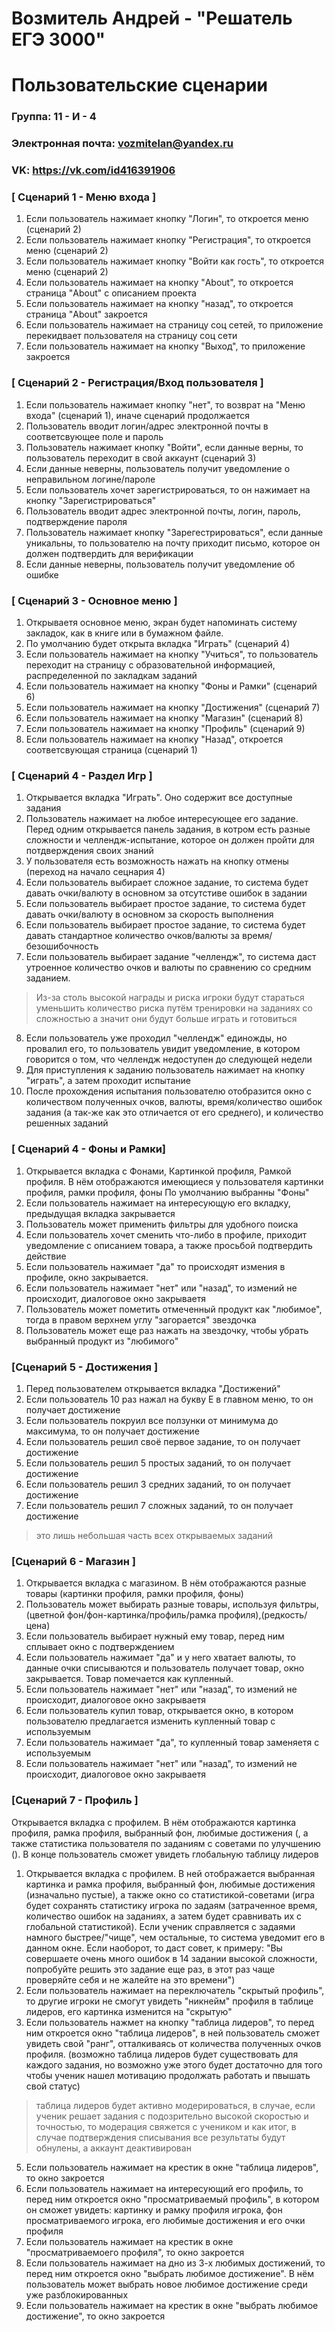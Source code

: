 # Возмитель Андрей - "Решатель ЕГЭ 3000"
# Пользовательские сценарии

### Группа: 11 - И - 4
### Электронная почта: vozmitelan@yandex.ru
### VK: https://vk.com/id416391906


### [ Сценарий 1 - Меню входа ]

1. Если пользователь нажимает кнопку "Логин", то откроется меню (сценарий 2)
2. Если пользователь нажимает кнопку "Регистрация", то откроется меню (сценарий 2)
3. Если пользователь нажимает кнопку "Войти как гость", то откроется меню (сценарий 2)
4. Если пользователь нажимает на кнопку "About", то откроется страница "About" с описанием проекта
5. Если пользователь нажимает на кнопку "назад", то откроется страница "About" закроется
6. Если пользователь нажимает на страницу соц сетей, то приложение перекидвает пользователя на страницу соц сети
7. Если пользователь нажимает на кнопку "Выход", то приложение закроется

### [ Сценарий 2 - Регистрация/Вход пользователя ]

1. Если пользователь нажимает кнопку "нет", то возврат на "Меню входа" (сценарий 1), иначе сценарий продолжается
2. Пользователь вводит логин/адрес электронной почты в соответсвующее поле и пароль
3. Пользователь нажимает кнопку "Войти", если данные верны, то пользователь переходит в свой аккаунт (сценарий 3)
4. Если данные неверны, пользователь получит уведомление о неправильном логине/пароле
5. Если пользователь хочет зарегистрироваться, то он нажимает на кнопку "Зарегистрироваться"
6. Пользователь вводит адрес электронной почты, логин, пароль, подтверждение пароля
7. Пользователь нажимает кнопку "Зарегестрироваться", если данные уникальны, то пользователю на почту приходит письмо, которое он должен подтвердить для верификации
8. Если данные неверны, пользователь получит уведомление об ошибке

### [ Сценарий 3 - Основное меню ]

1. Открываетя основное меню, экран будет напоминать систему закладок, как в книге или в бумажном файле.
2. По умолчанию будет открыта вкладка "Играть" (сценарий 4)
3. Если пользователь нажимает на кнопку "Учиться", то пользователь переходит на страницу с образовательной информацией, распределенной по закладкам заданий
4. Если пользователь нажимает на кнопку "Фоны и Рамки" (сценарий 6)
5. Если пользователь нажимает на кнопку "Достижения" (сценарий 7)
6. Если пользователь нажимает на кнопку "Магазин" (сценарий 8)
8. Если пользователь нажимает на кнопку "Профиль" (сценарий 9)
9. Если пользователь нажимает на кнопку "Назад", откроется соответсвующая страница (сценарий 1)

### [ Сценарий 4 - Раздел Игр ]

1. Открывается вкладка "Играть". Оно содержит все доступные задания 
2. Пользователь нажимает на любое интересующее его задание. Перед одним открывается панель задания, в котром есть разные сложности и челлендж-испытание, которое он должен пройти для потдверждения своих знаний
3. У пользователя есть возможность нажать на кнопку отмены (переход на начало сецнария 4)
4. Если пользователь выбирает сложное задание, то система будет давать очки/валюту в основном за отсутстиве ошибок в задании
5. Если пользователь выбирает простое задание, то система будет давать очки/валюту в основном за скорость выполнения
6. Если пользователь выбирает простое задание, то система будет давать стандартное количество очков/валюты за время/безошибочность
7. Если пользователь выбирает задание "челлендж", то система даст утроенное количество очков и валюты по сравнению со средним заданием. 
 > Из-за столь высокой награды и риска игроки будут стараться уменьшить количество риска путём тренировки на заданиях со сложностью а значит они будут больше играть и готовиться
8. Если пользователь уже проходил "челлендж" единожды, но провалил его, то пользователь увидит уведомление, в котором говорится о том, что челлендж недоступен до следующей недели
9. Для приступления к заданию пользователь нажимает на кнопку "играть", а затем проходит испытание
10. После прохождения испытания пользователю отобразится окно с количеством полученных очков, валюты, время/количество ошибок задания (а так-же как это отличается от его среднего), и количество решенных заданий


### [ Сценарий 4 - Фоны и Рамки]

1. Открывается вкладка с Фонами, Картинкой профиля, Рамкой профиля. В нём отображаются имеющиеся у пользователя картинки профиля, рамки профиля, фоны По умолчанию выбранны "Фоны"
2. Если пользователь нажимает на интересующую его вкладку, предыдущая вкладка закрывается
3. Пользователь может применить фильтры для удобного поиска
4. Если пользователь хочет сменить что-либо в профиле, приходит уведомление с описанием товара, а также просьбой подтвердить действие
5. Если пользователь нажимает "да" то происходят измения в профиле, окно закрывается.
5. Если пользователь нажимает "нет" или "назад", то измений не происходит, диалоговое окно закрываетя
6. Пользователь может пометить отмеченный продукт как "любимое", тогда в правом верхнем углу "загорается" звездочка
7. Пользователь может еще раз нажать на звездочку, чтобы убрать выбранный продукт из "любимого"

### [Сценарий 5 - Достижения ]

1. Перед пользователем открывается вкладка "Достижений"
2. Если пользователь 10 раз нажал на букву Е в главном меню, то он получает достижение
3. Если пользователь покруил все ползунки от минимума до максимума, то он получает достижение
4. Если пользователь решил своё первое задание, то он получает достижение
5. Если пользователь решил 5 простых заданий, то он получает достижение
6. Если пользователь решил 3 средних заданий, то он получает достижение
7. Если пользователь решил 7 сложных заданий, то он получает достижение
 > это лишь небольшая часть всех открываемых заданий

### [Сценарий 6 - Магазин ]

1. Открывается вкладка с магазином. В нём отображаются разные товары (картинки профиля, рамки профиля, фоны)
2. Пользователь может выбирать разные товары, используя фильтры, (цветной фон/фон-картинка/профиль/рамка профиля),(редкость/цена)
3. Если пользователь выбирает нужный ему товар, перед ним сплывает окно с подтверждением
4. Если пользователь нажимает "да" и у него хватает валюты, то данные очки списываются и пользователь получает товар, окно закрывается. Товар помечается как купленный. 
5. Если пользователь нажимает "нет" или "назад", то измений не происходит, диалоговое окно закрываетя
6. Если пользователь купил товар, открывается окно, в котором пользователю предлагается изменить купленный товар с используемым
7. Если пользователь нажимает "да", то купленный товар заменяетя с используемым
8. Если пользователь нажимает "нет" или "назад", то измений не происходит, диалоговое окно закрываетя

### [Сценарий 7 - Профиль ]

Открывается вкладка с профилем. В нём отображаются картинка профиля, рамка профиля, выбранный фон, любимые достижения (, а также статистика пользователя по заданиям с советами по улучшению (). В конце пользователь сможет увидеть глобальную таблицу лидеров
1. Открывается вкладка с профилем. В ней отображается выбранная картинка и рамка профиля, выбранный фон, любимые достижения (изначально пустые), а также окно со статистикой-советами (игра будет сохранять статистику игрока по задаям (затраченное время, количество ошибок на заданиях, а затем будет сравнивать их с глобальной статистикой). Если ученик справляется с задаями намного быстрее/"чище", чем остальные, то система уведомит его в данном окне. Если наоборот, то даст совет, к примеру: "Вы совершаете очень много ошибок в 14 задании высокой сложности, попробуйте решить это задание еще раз, в этот раз чаще проверяйте себя и не жалейте на это времени")
2. Если пользователь нажимает на переключатель "скрытый профиль", то другие игроки не смогут увидеть "никнейм" профиля в таблице лидеров, его картинка изменится на "скрытую"
4. Если пользователь нажмет на кнопку "таблица лидеров", то перед ним откроется окно "таблица лидеров", в ней пользователь сможет увидеть свой "ранг", отталкиваясь от количества полученных очков профиля. (возможно таблица лидеров будет существовать для каждого задания, но возможно уже этого будет достаточно для того чтобы ученик нашел мотивацию продолжать работать и пвышать свой статус)
 > таблица лидеров будет активно модерироваться, в случае, если ученик решает задания с подозрительно высокой скоростью и точностью, то модерация свяжется с учеником и как итог, в случае подтверждения списывания все результаты будут обнулены, а аккаунт деактивирован
5. Если пользователь нажимает на крестик в окне "таблица лидеров", то окно закроется
6. Если пользователь нажимает на интересующий его профиль, то перед ним откроется окно "просматриваемый профиль", в котором он сможет увидеть: картинку и рамку профиля игрока, фон просматриваемого игрока, его любимые достижения и его очки профиля
7. Если пользователь нажимает на крестик в окне "просматриваемоего профиля", то окно закроется
8. Если пользователь нажимает на дно из 3-х любимых достижений, то перед ним откроется окно "выбрать любимое достижение". В нём пользователь может выбрать новое любимое достижение среди уже разблокированных
9. Если пользователь нажимает на крестик в окне "выбрать любимое достижение", то окно закроется



